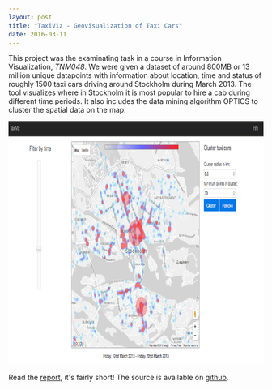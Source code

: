 ```yaml
---
layout: post
title: "TaxiViz - Geovisualization of Taxi Cars"
date: 2016-03-11
---
```


This project was the examinating task in a course in Information Visualization, <em>TNM048</em>. We were given a dataset of around 800MB or 13 million unique datapoints with information about location, time and status of roughly 1500 taxi cars driving around Stockholm during March 2013. The tool visualizes where in Stockholm it is most popular to hire a cab during different time periods. It also includes the data mining algorithm OPTICS to cluster the spatial data on the map.

<img width="800" height="480" src="/images/taxiviz.png">

Read the [report](/reports/taxiviz_jonbo665.pdf), it's fairly short! The source is available on [github](https://github.com/jonathanbosson/TaxiViz).

